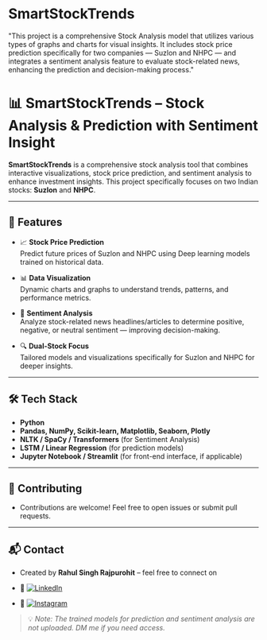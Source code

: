 # SmartStockTrends
"This project is a comprehensive Stock Analysis model that utilizes various types of graphs and charts for visual insights. It includes stock price prediction specifically for two companies — Suzlon and NHPC — and integrates a sentiment analysis feature to evaluate stock-related news, enhancing the prediction and decision-making process."


# 📊 SmartStockTrends – Stock Analysis & Prediction with Sentiment Insight

**SmartStockTrends** is a comprehensive stock analysis tool that combines interactive visualizations, stock price prediction, and sentiment analysis to enhance investment insights. This project specifically focuses on two Indian stocks: **Suzlon** and **NHPC**.

---

## 🚀 Features

- 📈 **Stock Price Prediction**  
  Predict future prices of Suzlon and NHPC using Deep learning models trained on historical data.

- 📊 **Data Visualization**  
  Dynamic charts and graphs to understand trends, patterns, and performance metrics.

- 📰 **Sentiment Analysis**  
  Analyze stock-related news headlines/articles to determine positive, negative, or neutral sentiment — improving decision-making.

- 🔍 **Dual-Stock Focus**  
  Tailored models and visualizations specifically for Suzlon and NHPC for deeper insights.

---

## 🛠️ Tech Stack

- **Python**
- **Pandas, NumPy, Scikit-learn, Matplotlib, Seaborn, Plotly**
- **NLTK / SpaCy / Transformers** (for Sentiment Analysis)
- **LSTM / Linear Regression** (for prediction models)
- **Jupyter Notebook / Streamlit** (for front-end interface, if applicable)

---
## 🤝 Contributing
 - Contributions are welcome! Feel free to open issues or submit pull requests.
---



## 📬 Contact
- Created by **Rahul Singh Rajpurohit** – feel free to connect on  
- 🔗 [![LinkedIn](https://img.shields.io/badge/LinkedIn-blue?logo=linkedin&style=flat)](https://www.linkedin.com/in/rahul-singh-rajpurohit-27bb3a289)

- 🔗 [![Instagram](https://img.shields.io/badge/Instagram-red?logo=Instagram&style=flat)](https://www.instagram.com/its__rahulsingh__/)

> 💡 *Note: The trained models for prediction and sentiment analysis are not uploaded. DM me if you need access.*





